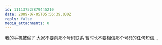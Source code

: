 ```yaml
---
id: 111137527879445210
date: 2009-07-05T05:56:39.000Z
reply: false
media_attachments: 0
---
```


我的手机被偷了 大家不要向那个号码联系 暂时也不要相信那个号码的任何短信...

